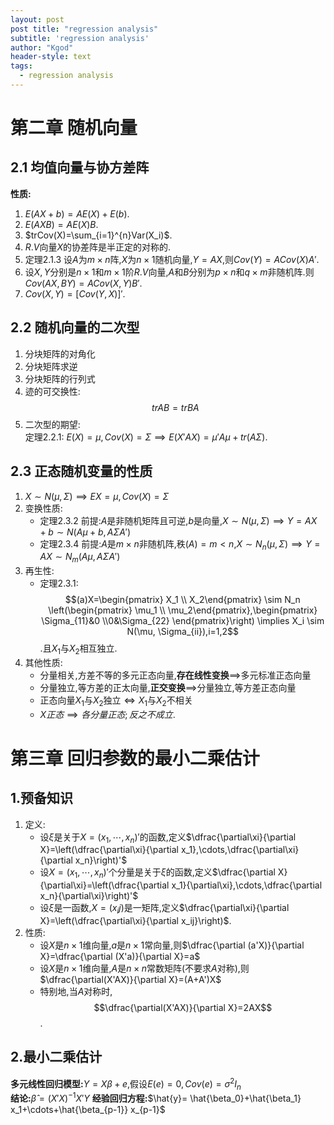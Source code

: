 ```yaml
--- 
layout: post
post title: "regression analysis" 
subtitle: 'regression analysis' 
author: "Kgod" 
header-style: text 
tags: 
  - regression analysis 
---
```

# 第二章 随机向量
## 2.1 均值向量与协方差阵
**性质:**
1. $E(AX+b)=AE(X)+E(b)$.
2. $E(AXB)=AE(X)B$.
3. $trCov(X)=\sum_{i=1}^{n}Var(X_i)$.
4. $R.V$向量$X$的协差阵是半正定的对称的.
5. 定理2.1.3 设$A$为$m \times n$阵,$X$为$n \times 1$随机向量,$Y=AX$,则$Cov(Y)=ACov(X)A'$.
6. 设$X,Y$分别是$n \times 1$和$m \times 1$阶$R.V$向量,$A$和$B$分别为$p \times n$和$q \times m$非随机阵.则$Cov(AX,BY)=ACov(X,Y)B'$.
7. $Cov(X,Y)=[Cov(Y,X)]'$.

## 2.2 随机向量的二次型
1. 分块矩阵的对角化
2. 分块矩阵求逆
3. 分块矩阵的行列式
4. 迹的可交换性:$$trAB=trBA$$
5. 二次型的期望:  
定理2.2.1: $E(X)=\mu,Cov(X)=\Sigma \implies E(X'AX)=\mu' A \mu +tr(A \Sigma)$.

## 2.3 正态随机变量的性质
1. $X\sim N(\mu,\Sigma) \implies EX=\mu,Cov(X)=\Sigma$
2. 变换性质: 
    * 定理2.3.2  前提:$A$是非随机矩阵且可逆,$b$是向量,$X\sim N(\mu,\Sigma) \implies Y=AX+b \sim N(A \mu +b,A\Sigma A')$
    * 定理2.3.4  前提:$A$是$m \times n$非随机阵,秩$(A)=m < n$,$X\sim N_n(\mu,\Sigma) \implies Y=AX \sim N_m(A \mu,A\Sigma A')$
3. 再生性:
    * 定理2.3.1:  
    $$(a)X=\begin{pmatrix} X_1 \\ X_2\end{pmatrix} \sim N_n \left(\begin{pmatrix} \mu_1 \\ \mu_2\end{pmatrix},\begin{pmatrix} \Sigma_{11}&0 \\0&\Sigma_{22} \end{pmatrix}\right) \implies X_i \sim N(\mu, \Sigma_{ii}),i=1,2$$.且$X_1$与$X_2$相互独立.
4. 其他性质:
    - 分量相关,方差不等的多元正态向量,**存在线性变换**$\implies$多元标准正态向量
    - 分量独立,等方差的正太向量,**正交变换**$\implies$分量独立,等方差正态向量
    - 正态向量$X_1$与$X_2$独立$\iff X_1$与$X_2$不相关
    - $X正态 \implies 各分量正态;反之不成立$.
    



# 第三章 回归参数的最小二乘估计
## 1.预备知识
1. 定义: 
    * 设$\xi$是关于$X=(x_1,\cdots,x_n)'$的函数,定义$\dfrac{\partial\xi}{\partial X}=\left(\dfrac{\partial\xi}{\partial x_1},\cdots,\dfrac{\partial\xi}{\partial x_n}\right)'$
    * 设$X=(x_1,\cdots,x_n)'$个分量是关于$\xi$的函数,定义$\dfrac{\partial X}{\partial\xi}=\left(\dfrac{\partial x_1}{\partial\xi},\cdots,\dfrac{\partial x_n}{\partial\xi}\right)'$ 
    * 设$\xi$是一函数,$X=(x_ij)$是一矩阵,定义$\dfrac{\partial\xi}{\partial X}=\left(\dfrac{\partial\xi}{\partial x_ij}\right)$.
2. 性质:
    * 设$X$是$n \times 1$维向量,$a$是$n \times 1$常向量,则$\dfrac{\partial (a'X)}{\partial X}=\dfrac{\partial (X'a)}{\partial X}=a$
    * 设$X$是$n \times 1$维向量,$A$是$n \times n$常数矩阵(不要求$A$对称),则$\dfrac{\partial(X'AX)}{\partial X}=(A+A')X$
    * 特别地,当$A$对称时,$$\dfrac{\partial(X'AX)}{\partial X}=2AX$$.

## 2.最小二乘估计
**多元线性回归模型:**$Y=X\beta+e$,假设$E(e)=0,Cov(e)=\sigma^2 I_n$  
**结论:**$\hat{\beta}=(X'X)^{-1}X'Y$
**经验回归方程:**$\hat{y}= \hat{\beta_0}+\hat{\beta_1} x_1+\cdots+\hat{\beta_{p-1}} x_{p-1}$


























